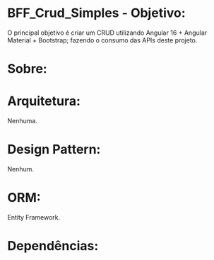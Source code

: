 # BFF_Crud_Simples - Objetivo:

O principal objetivo é criar um CRUD utilizando Angular 16 + Angular Material + Bootstrap; fazendo o consumo das APIs deste projeto.

# Sobre:

# Arquitetura: 
Nenhuma.

# Design Pattern: 
Nenhum.

# ORM: 
Entity Framework.

# Dependências: 
<PackageReference Include="EntityFramework" Version="6.4.4" />
<PackageReference Include="Microsoft.AspNetCore.Mvc.NewtonsoftJson" Version="6.0.0" />
<PackageReference Include="Microsoft.EntityFrameworkCore" Version="7.0.1" />
<PackageReference Include="Microsoft.EntityFrameworkCore.SqlServer" Version="7.0.1" />
<PackageReference Include="Microsoft.EntityFrameworkCore.Tools" Version="7.0.1">
